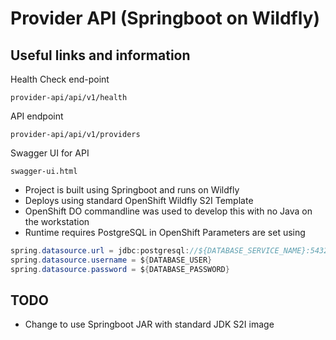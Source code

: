 # Provider API (Springboot on Wildfly)

## Useful links and information

Health Check end-point
```
provider-api/api/v1/health
```

API endpoint
```
provider-api/api/v1/providers
```

Swagger UI for API
```
swagger-ui.html
```

* Project is built using Springboot and runs on Wildfly
* Deploys using standard OpenShift Wildfly S2I Template
* OpenShift DO commandline was used to develop this with no Java on the workstation
* Runtime requires PostgreSQL in OpenShift Parameters are set using

```java
spring.datasource.url = jdbc:postgresql://${DATABASE_SERVICE_NAME}:5432/${DATABASE_NAME}
spring.datasource.username = ${DATABASE_USER}
spring.datasource.password = ${DATABASE_PASSWORD}
```

## TODO
* Change to use Springboot JAR with standard JDK S2I image